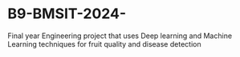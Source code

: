# B9-BMSIT-2024-
Final year Engineering project that uses Deep learning and Machine Learning techniques for fruit quality and disease detection
